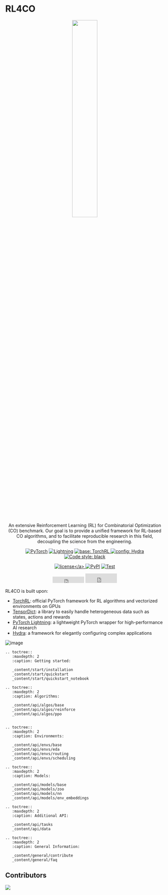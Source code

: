 # RL4CO

<div align="center">

<img src="https://github.com/kaist-silab/rl4co/assets/34462374/249462ea-b15d-4358-8a11-6508903dae58" style="width:40%">
</br></br>

An extensive Reinforcement Learning (RL) for Combinatorial Optimization (CO) benchmark. Our goal is to provide a unified framework for RL-based CO algorithms, and to facilitate reproducible research in this field, decoupling the science from the engineering.

<a href="https://pytorch.org/get-started/locally/"><img class="badge-tag" alt="PyTorch" src="https://img.shields.io/badge/PyTorch-ee4c2c?logo=pytorch&logoColor=white"></a>
<a href="https://pytorchlightning.ai/"><img alt="Lightning" src="https://img.shields.io/badge/-Lightning-792ee5?logo=pytorchlightning&logoColor=white"></a>
<a href="https://github.com/pytorch/rl"><img alt="base: TorchRL" src="https://img.shields.io/badge/base-TorchRL-red">
<a href="https://hydra.cc/"><img alt="config: Hydra" src="https://img.shields.io/badge/config-Hydra-89b8cd"></a> [![Code style: black](https://img.shields.io/badge/code%20style-black-000000.svg)](https://github.com/psf/black)

<a href="https://github.com/kaist-silab/rl4co/blob/main/LICENSE">![license](https://img.shields.io/badge/license-Apache%202.0-green.svg?)</a> [![PyPI](https://img.shields.io/pypi/v/rl4co?logo=pypi)](https://pypi.org/project/rl4co)
[![Test](https://github.com/kaist-silab/rl4co/actions/workflows/tests.yml/badge.svg)](https://github.com/kaist-silab/rl4co/actions/workflows/tests.yml)

<iframe src="https://ghbtns.com/github-btn.html?user=kaist-silab&repo=rl4co&type=star&count=true" frameborder="0" scrolling="0" width="100" height="20" title="GitHub"></iframe> <iframe src="https://ghbtns.com/github-btn.html?user=kaist-silab&repo=rl4co&type=fork&count=true" frameborder="0" scrolling="0" width="100" height="30" title="GitHub"></iframe>

</div>


RL4CO is built upon:
- [TorchRL](https://github.com/pytorch/rl): official PyTorch framework for RL algorithms and vectorized environments on GPUs
- [TensorDict](https://github.com/pytorch-labs/tensordict): a library to easily handle heterogeneous data such as states, actions and rewards
- [PyTorch Lightning](https://github.com/Lightning-AI/lightning): a lightweight PyTorch wrapper for high-performance AI research
- [Hydra](https://github.com/facebookresearch/hydra): a framework for elegantly configuring complex applications

<img class="full-img" alt="image" src="https://github.com/kaist-silab/rl4co/assets/34462374/4d9a670f-ab7c-4fc8-9135-82d17cb6d0ee">



```{eval-rst}
.. toctree::
   :maxdepth: 2
   :caption: Getting started:

   _content/start/installation
   _content/start/quickstart
   _content/start/quickstart_notebook

.. toctree::
   :maxdepth: 2
   :caption: Algorithms:

   _content/api/algos/base
   _content/api/algos/reinforce
   _content/api/algos/ppo


.. toctree::
   :maxdepth: 2
   :caption: Environments:

   _content/api/envs/base
   _content/api/envs/eda
   _content/api/envs/routing
   _content/api/envs/scheduling

.. toctree::
   :maxdepth: 2
   :caption: Models:

   _content/api/models/base
   _content/api/models/zoo
   _content/api/models/nn
   _content/api/models/env_embeddings

.. toctree::
   :maxdepth: 2
   :caption: Additional API:

   _content/api/tasks
   _content/api/data

.. toctree::
   :maxdepth: 2
   :caption: General Information:

   _content/general/contribute
   _content/general/faq
```


## Contributors
<a href="https://github.com/kaist-silab/rl4co/graphs/contributors">
  <img src="https://contrib.rocks/image?repo=kaist-silab/rl4co" />
</a>